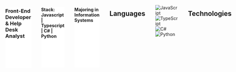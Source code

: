 
<div style="display: flex; gap: 2rem;widht: 1200px">
<h3 style="background: #fff"> Front-End Developer & Help Desk Analyst </h3>
<h4 style="background: #fff"> Stack: Javascript | Typescript | C# | Python </h4>
<h4 style="background: #fff"> Majoring in Information Systems </h4>

## Languages
![JavaScript](https://img.shields.io/badge/javascript-yellow.svg?style=for-the-badge&logo=javascript&logoColor=white)
![TypeScript](https://img.shields.io/badge/typescript-blue.svg?style=for-the-badge&logo=typescript&logoColor=white)
![C#](https://img.shields.io/badge/csharp-purple.svg?style=for-the-badge&logo=csharp&logoColor=white)
![Python](https://img.shields.io/badge/python-blue.svg?style=for-the-badge&logo=python&logoColor=yellow)
<br/>
## Technologies

#### 👨🏽‍💻 Design 
![Figma](https://img.shields.io/badge/figma-%23593d88.svg?style=for-the-badge&logo=figma&logoColor=white)
![CSS](https://img.shields.io/badge/css3-blue.svg?style=for-the-badge&logo=css3&logoColor=white)
![Bootstrap](https://img.shields.io/badge/bootstrap-purple.svg?style=for-the-badge&logo=bootstrap&logoColor=white)
![SASS](https://img.shields.io/badge/SASS-hotpink.svg?style=for-the-badge&logo=SASS&logoColor=white)
![Styled Componentes](https://img.shields.io/badge/StyledComponents-%23593d88.svg?style=for-the-badge&logo=StyledComponents&logoColor=white)

#### 👨🏽‍💻 Front-end
![Angular](https://img.shields.io/badge/Angular-red.svg?style=for-the-badge&logo=Angular&logoColor=white)
![React](https://img.shields.io/badge/react-blue.svg?style=for-the-badge&logo=react&logoColor=white)
![React Native](https://img.shields.io/badge/reactnative-blue.svg?style=for-the-badge&logo=react&logoColor=white)
![Jquery](https://img.shields.io/badge/jquery-gray.svg?style=for-the-badge&logo=jquery&logoColor=white)
![Redux](https://img.shields.io/badge/redux-%23593d88.svg?style=for-the-badge&logo=redux&logoColor=white)
![Axios](https://img.shields.io/badge/axios-purple.svg?style=for-the-badge&logo=axios&logoColor=white)

#### 👨🏽‍💻 Back-End
![express](https://img.shields.io/badge/express-green.svg?style=for-the-badge&logo=express&logoColor=white)

#### 👨🏽‍💻 Databases
![SQL Server](https://img.shields.io/badge/MSSQL-red?logo=microsoft-sql-server&style=for-the-badge)
![MySQL](https://img.shields.io/badge/mysql-blue.svg?style=for-the-badge&logo=mysql&logoColor=white)
![SqLite](https://img.shields.io/badge/sqlite-blue.svg?style=for-the-badge&logo=sqlite&logoColor=white)

#### 👨🏽‍💻 Tests
![Robot](https://img.shields.io/badge/robotframework-turquoise.svg?style=for-the-badge&logo=robotframework&logoColor=light)
![Postman](https://img.shields.io/badge/postman-orange.svg?style=for-the-badge&logo=postman&logoColor=white)
![Insomnia](https://img.shields.io/badge/insomnia-purple.svg?style=for-the-badge&logo=insomnia&logoColor=white)


#### 👨🏽‍💻 Control Version
![Git](https://img.shields.io/badge/git-red.svg?style=for-the-badge&logo=git&logoColor=white)
![GitHub](https://img.shields.io/badge/github-red.svg?style=for-the-badge&logo=github&logoColor=white)
<br/>

## 💻 Studying
![Angular](https://img.shields.io/badge/Angular-red.svg?style=for-the-badge&logo=Angular&logoColor=white)
![React](https://img.shields.io/badge/react-blue.svg?style=for-the-badge&logo=react&logoColor=white)
![C#](https://img.shields.io/badge/csharp-purple.svg?style=for-the-badge&logo=csharp&logoColor=white)
![Python](https://img.shields.io/badge/python-blue.svg?style=for-the-badge&logo=python&logoColor=yellow)

<div align="center">
   <hr />
  <h3 class="text-align: center"> Contact </h3>
  <a href = "mailto:felipegabfd@gmail.com"><img src="https://img.shields.io/badge/-Gmail-%23333?style=for-the-badge&logo=gmail&logoColor=dark" target="_blank"></a>
  <a href="https://www.linkedin.com/in/felipe-gabriel-dev/" target="_blank"><img src="https://img.shields.io/badge/-LinkedIn-%230077B5?style=for-the-badge&logo=linkedin&logoColor=dark" target="_blank"></a>
  </div>

</div>

